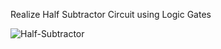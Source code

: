 Realize Half Subtractor Circuit using Logic Gates 

![Half-Subtractor](https://user-images.githubusercontent.com/110713458/235459620-fcf5c400-c9ec-406c-b81a-7cff3eba12ec.jpg)
